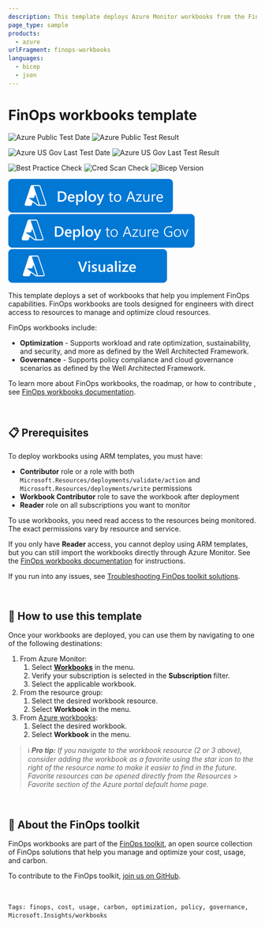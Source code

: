 ```yaml
---
description: This template deploys Azure Monitor workbooks from the FinOps toolkit that can help engineers perform key tasks defined by the FinOps Framework.
page_type: sample
products:
  - azure
urlFragment: finops-workbooks
languages:
  - bicep
  - json
---
```


# FinOps workbooks template

![Azure Public Test Date](https://azurequickstartsservice.blob.core.windows.net/badges/quickstarts/microsoft.costmanagement/finops-workbooks/PublicLastTestDate.svg)
![Azure Public Test Result](https://azurequickstartsservice.blob.core.windows.net/badges/quickstarts/microsoft.costmanagement/finops-workbooks/PublicDeployment.svg)

![Azure US Gov Last Test Date](https://azurequickstartsservice.blob.core.windows.net/badges/quickstarts/microsoft.costmanagement/finops-workbooks/FairfaxLastTestDate.svg)
![Azure US Gov Last Test Result](https://azurequickstartsservice.blob.core.windows.net/badges/quickstarts/microsoft.costmanagement/finops-workbooks/FairfaxDeployment.svg)

![Best Practice Check](https://azurequickstartsservice.blob.core.windows.net/badges/quickstarts/microsoft.costmanagement/finops-workbooks/BestPracticeResult.svg)
![Cred Scan Check](https://azurequickstartsservice.blob.core.windows.net/badges/quickstarts/microsoft.costmanagement/finops-workbooks/CredScanResult.svg)
![Bicep Version](https://azurequickstartsservice.blob.core.windows.net/badges/quickstarts/microsoft.costmanagement/finops-workbooks/BicepVersion.svg)

[![Deploy To Azure](https://raw.githubusercontent.com/Azure/azure-quickstart-templates/master/1-CONTRIBUTION-GUIDE/images/deploytoazure.svg?sanitize=true)](https://portal.azure.com/#create/Microsoft.Template/uri/https%3A%2F%2Fraw.githubusercontent.com%2FAzure%2Fazure-quickstart-templates%2Fmaster%2Fquickstarts%2Fmicrosoft.costmanagement%2Ffinops-workbooks%2Fazuredeploy.json/createUIDefinitionUri/https%3A%2F%2Fraw.githubusercontent.com%2FAzure%2Fazure-quickstart-templates%2Fmaster%2Fquickstarts%2Fmicrosoft.costmanagement%2Ffinops-workbooks%2FcreateUiDefinition.json)
[![Deploy To Azure US Gov](https://raw.githubusercontent.com/Azure/azure-quickstart-templates/master/1-CONTRIBUTION-GUIDE/images/deploytoazuregov.svg?sanitize=true)](https://portal.azure.us/#create/Microsoft.Template/uri/https%3A%2F%2Fraw.githubusercontent.com%2FAzure%2Fazure-quickstart-templates%2Fmaster%2Fquickstarts%2Fmicrosoft.costmanagement%2Ffinops-workbooks%2Fazuredeploy.json/createUIDefinitionUri/https%3A%2F%2Fraw.githubusercontent.com%2FAzure%2Fazure-quickstart-templates%2Fmaster%2Fquickstarts%2Fmicrosoft.costmanagement%2Ffinops-workbooks%2FcreateUiDefinition.json)
[![Visualize](https://raw.githubusercontent.com/Azure/azure-quickstart-templates/master/1-CONTRIBUTION-GUIDE/images/visualizebutton.svg?sanitize=true)](http://armviz.io/#/?load=https%3A%2F%2Fraw.githubusercontent.com%2FAzure%2Fazure-quickstart-templates%2Fmaster%2Fquickstarts%2Fmicrosoft.costmanagement%2Ffinops-workbooks%2Fazuredeploy.json)

This template deploys a set of workbooks that help you implement FinOps capabilities. FinOps workbooks are tools designed for engineers with direct access to resources to manage and optimize cloud resources.

FinOps workbooks include:

- **Optimization** - Supports workload and rate optimization, sustainability, and security, and more as defined by the Well Architected Framework.
- **Governance** - Supports policy compliance and cloud governance scenarios as defined by the Well Architected Framework.

To learn more about FinOps workbooks, the roadmap, or how to contribute , see [FinOps workbooks documentation](https://aka.ms/finops/workbooks).

<br>

## 📋 Prerequisites

To deploy workbooks using ARM templates, you must have:
- **Contributor** role or a role with both `Microsoft.Resources/deployments/validate/action` and `Microsoft.Resources/deployments/write` permissions
- **Workbook Contributor** role to save the workbook after deployment
- **Reader** role on all subscriptions you want to monitor

To use workbooks, you need read access to the resources being monitored. The exact permissions vary by resource and service.

If you only have **Reader** access, you cannot deploy using ARM templates, but you can still import the workbooks directly through Azure Monitor. See the [FinOps workbooks documentation](https://aka.ms/finops/workbooks) for instructions.

If you run into any issues, see [Troubleshooting FinOps toolkit solutions](https://aka.ms/ftk/tsg).

<br>

## 📗 How to use this template

Once your workbooks are deployed, you can use them by navigating to one of the following destinations:

1. From Azure Monitor:
   1. Select [**Workbooks**](https://portal.azure.com/#view/Microsoft_Azure_Monitoring/AzureMonitoringBrowseBlade/~/workbooks) in the menu.
   2. Verify your subscription is selected in the **Subscription** filter.
   3. Select the applicable workbook.
2. From the resource group:
   1. Select the desired workbook resource.
   2. Select **Workbook** in the menu.
3. From [Azure workbooks](https://portal.azure.com/#browse/microsoft.insights%2Fworkbooks):
   1. Select the desired workbook.
   2. Select **Workbook** in the menu.

> ℹ️ _**Pro tip:** If you navigate to the workbook resource (2 or 3 above), consider adding the workbook as a favorite using the star icon to the right of the resource name to make it easier to find in the future. Favorite resources can be opened directly from the Resources > Favorite section of the Azure portal default home page._

<br>

## 🧰 About the FinOps toolkit

FinOps workbooks are part of the [FinOps toolkit](https://aka.ms/finops/toolkit), an open source collection of FinOps solutions that help you manage and optimize your cost, usage, and carbon.

To contribute to the FinOps toolkit, [join us on GitHub](https://aka.ms/ftk).

<br>

`Tags: finops, cost, usage, carbon, optimization, policy, governance, Microsoft.Insights/workbooks`
